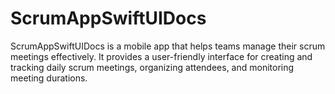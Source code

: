 # ScrumAppSwiftUIDocs
ScrumAppSwiftUIDocs is a mobile app that helps teams manage their scrum meetings effectively. It provides a user-friendly interface for creating and tracking daily scrum meetings, organizing attendees, and monitoring meeting durations.
